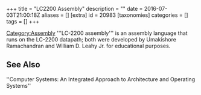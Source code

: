 +++
title = "LC2200 Assembly"
description = ""
date = 2016-07-03T21:00:18Z
aliases = []
[extra]
id = 20983
[taxonomies]
categories = []
tags = []
+++


[Category:Assembly](https://rosettacode.org/wiki/Category:Assembly)
'''LC-2200 assembly''' is an assembly language that runs on the LC-2200 datapath; both were developed by Umakishore Ramachandran and William D. Leahy Jr. for educational purposes.
## See Also
''Computer Systems: An Integrated Approach to Architecture and Operating Systems''
